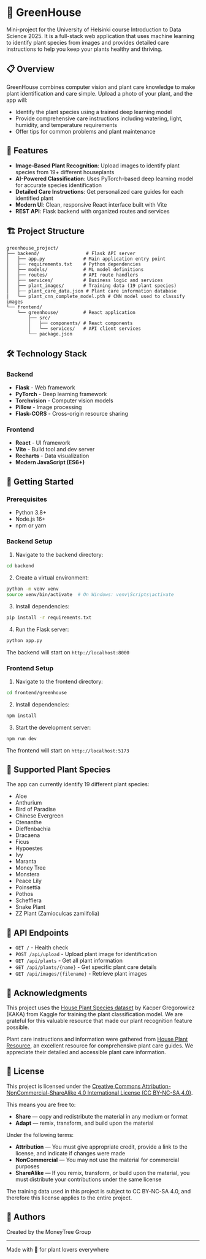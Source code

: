 # 🌿 GreenHouse

Mini-project for the University of Helsinki course Introduction to Data Science 2025.
It is a full-stack web application that uses machine learning to identify plant species from images and provides detailed care instructions to help you keep your plants healthy and thriving.

## 📋 Overview

GreenHouse combines computer vision and plant care knowledge to make plant identification and care simple. Upload a photo of your plant, and the app will:
- Identify the plant species using a trained deep learning model
- Provide comprehensive care instructions including watering, light, humidity, and temperature requirements
- Offer tips for common problems and plant maintenance

## 🌟 Features

- **Image-Based Plant Recognition**: Upload images to identify plant species from 19+ different houseplants
- **AI-Powered Classification**: Uses PyTorch-based deep learning model for accurate species identification
- **Detailed Care Instructions**: Get personalized care guides for each identified plant
- **Modern UI**: Clean, responsive React interface built with Vite
- **REST API**: Flask backend with organized routes and services

## 🏗️ Project Structure

```
greenhouse_project/
├── backend/                 # Flask API server
│   ├── app.py              # Main application entry point
│   ├── requirements.txt    # Python dependencies
│   ├── models/             # ML model definitions
│   ├── routes/             # API route handlers
│   ├── services/           # Business logic and services
│   ├── plant_images/       # Training data (19 plant species)
│   ├── plant_care_data.json # Plant care information database
|   └── plant_cnn_complete_model.pth # CNN model used to classify images 
└── frontend/
    └── greenhouse/         # React application
        ├── src/
        │   ├── components/ # React components
        │   └── services/   # API client services
        └── package.json
```

## 🛠️ Technology Stack

### Backend
- **Flask** - Web framework
- **PyTorch** - Deep learning framework
- **Torchvision** - Computer vision models
- **Pillow** - Image processing
- **Flask-CORS** - Cross-origin resource sharing

### Frontend
- **React** - UI framework
- **Vite** - Build tool and dev server
- **Recharts** - Data visualization
- **Modern JavaScript (ES6+)**

## 🚀 Getting Started

### Prerequisites
- Python 3.8+
- Node.js 16+
- npm or yarn

### Backend Setup

1. Navigate to the backend directory:
```bash
cd backend
```

2. Create a virtual environment:
```bash
python -m venv venv
source venv/bin/activate  # On Windows: venv\Scripts\activate
```

3. Install dependencies:
```bash
pip install -r requirements.txt
```

4. Run the Flask server:
```bash
python app.py
```

The backend will start on `http://localhost:8000`

### Frontend Setup

1. Navigate to the frontend directory:
```bash
cd frontend/greenhouse
```

2. Install dependencies:
```bash
npm install
```

3. Start the development server:
```bash
npm run dev
```

The frontend will start on `http://localhost:5173`

## 🌱 Supported Plant Species

The app can currently identify 19 different plant species:
- Aloe
- Anthurium
- Bird of Paradise
- Chinese Evergreen
- Ctenanthe
- Dieffenbachia
- Dracaena
- Ficus
- Hypoestes
- Ivy
- Maranta
- Money Tree
- Monstera
- Peace Lily
- Poinsettia
- Pothos
- Schefflera
- Snake Plant
- ZZ Plant (Zamioculcas zamiifolia)

## 📡 API Endpoints

- `GET /` - Health check
- `POST /api/upload` - Upload plant image for identification
- `GET /api/plants` - Get all plant information
- `GET /api/plants/{name}` - Get specific plant care details
- `GET /api/images/{filename}` - Retrieve plant images

## 🙏 Acknowledgments

This project uses the [House Plant Species dataset](https://www.kaggle.com/datasets/kacpergregorowicz/house-plant-species) by Kacper Gregorowicz (KAKA) from Kaggle for training the plant classification model. We are grateful for this valuable resource that made our plant recognition feature possible.

Plant care instructions and information were gathered from [House Plant Resource](https://www.houseplantresource.com/), an excellent resource for comprehensive plant care guides. We appreciate their detailed and accessible plant care information.

## 📝 License

This project is licensed under the [Creative Commons Attribution-NonCommercial-ShareAlike 4.0 International License (CC BY-NC-SA 4.0)](https://creativecommons.org/licenses/by-nc-sa/4.0/).

This means you are free to:
- **Share** — copy and redistribute the material in any medium or format
- **Adapt** — remix, transform, and build upon the material

Under the following terms:
- **Attribution** — You must give appropriate credit, provide a link to the license, and indicate if changes were made
- **NonCommercial** — You may not use the material for commercial purposes
- **ShareAlike** — If you remix, transform, or build upon the material, you must distribute your contributions under the same license

The training data used in this project is subject to CC BY-NC-SA 4.0, and therefore this license applies to the entire project.

## 👥 Authors

Created by the MoneyTree Group

---

Made with 💚 for plant lovers everywhere
